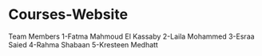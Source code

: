 # Courses-Website
Team Members 
1-Fatma Mahmoud El Kassaby
2-Laila Mohammed
3-Esraa Saied
4-Rahma Shabaan
5-Kresteen Medhatt
